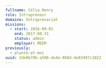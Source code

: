 ```yaml
---
fullname: Célia Henry
role: Intrapreneur
domaine: Intraprenariat
missions:
  - start: 2016-09-01
    end: 2017-08-31
    status: admin
    employer: MEEM
previously:
  - plante-et-moi
uuid: 2de0b786-a506-4e4e-868d-4e83497c1022
---
```


